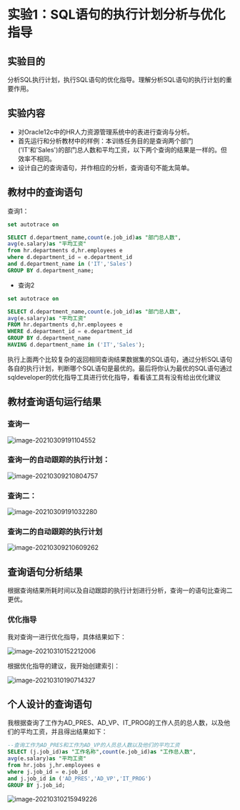 # 实验1：SQL语句的执行计划分析与优化指导

## 实验目的

  分析SQL执行计划，执行SQL语句的优化指导。理解分析SQL语句的执行计划的重要作用。

## 实验内容

- 对Oracle12c中的HR人力资源管理系统中的表进行查询与分析。
- 首先运行和分析教材中的样例：本训练任务目的是查询两个部门('IT'和'Sales')的部门总人数和平均工资，以下两个查询的结果是一样的。但效率不相同。
- 设计自己的查询语句，并作相应的分析，查询语句不能太简单。

## 教材中的查询语句

查询1：

```SQL
set autotrace on

SELECT d.department_name,count(e.job_id)as "部门总人数",
avg(e.salary)as "平均工资"
from hr.departments d,hr.employees e
where d.department_id = e.department_id
and d.department_name in ('IT','Sales')
GROUP BY d.department_name;
```

- 查询2

```SQL
set autotrace on

SELECT d.department_name,count(e.job_id)as "部门总人数",
avg(e.salary)as "平均工资"
FROM hr.departments d,hr.employees e
WHERE d.department_id = e.department_id
GROUP BY d.department_name
HAVING d.department_name in ('IT','Sales');
```

执行上面两个比较复杂的返回相同查询结果数据集的SQL语句，通过分析SQL语句各自的执行计划，判断哪个SQL语句是最优的。最后将你认为最优的SQL语句通过sqldeveloper的优化指导工具进行优化指导，看看该工具有没有给出优化建议



## 教材查询语句运行结果

### 查询一

![image-20210309191104552](D:\oracle\oracle\oracle\test1\img\image-20210309191104552.png)

### 查询一的自动跟踪的执行计划：

![image-20210309210804757](D:\oracle\oracle\oracle\test1\img\image-20210309210804757.png)

### 查询二：

![image-20210309191032280](D:\oracle\oracle\oracle\test1\img\image-20210309191032280.png)

### 查询二的自动跟踪的执行计划

![image-20210309210609262](D:\oracle\oracle\oracle\test1\img\image-20210309210609262.png)

## 查询语句分析结果

根据查询结果所耗时间以及自动跟踪的执行计划进行分析，查询一的语句比查询二更优。

### 优化指导

我对查询一进行优化指导，具体结果如下：

![image-20210310152212006](D:\oracle\oracle\oracle\test1\img\image-20210310152212006.png)

根据优化指导的建议，我开始创建索引：

![image-20210310190714327](D:\oracle\oracle\oracle\test1\img\image-20210310190714327.png)

## 个人设计的查询语句

我根据查询了工作为AD_PRES、AD_VP、IT_PROG的工作人员的总人数，以及他们的平均工资，并且得出结果如下：

```sql
--查询工作为AD_PRES和工作为AD_VP的人员总人数以及他们的平均工资
SELECT (j.job_id)as "工作名称",count(e.job_id)as "工作总人数",
avg(e.salary)as "平均工资"
from hr.jobs j,hr.employees e
where j.job_id = e.job_id
and j.job_id in ('AD_PRES','AD_VP','IT_PROG')
GROUP BY j.job_id;
```

![image-20210310215949226](D:\oracle\oracle\oracle\test1\img\image-20210310215949226.png)